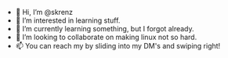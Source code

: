 - 👋 Hi, I’m @skrenz
- 👀 I’m interested in learning stuff.
- 🌱 I’m currently learning something, but I forgot already. 
- 💞️ I’m looking to collaborate on making linux not so hard. 
- 📫 You can reach my by sliding into my DM's and swiping right!

<!---
skrenz/skrenz is a ✨ special ✨ repository because its `README.md` (this file) appears on your GitHub profile.
You can click the Preview link to take a look at your changes.
--->
